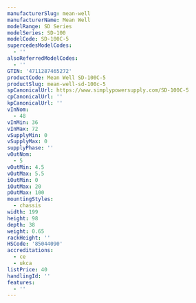 ```yaml
---
manufacturerSlug: mean-well
manufacturerName: Mean Well
modelRange: SD Series
modelSeries: SD-100
modelCode: SD-100C-5
supercedesModelCodes:
  - ''
alsoReferredModelCodes:
  - ''
GTIN: '4711287465272'
productCode: Mean Well SD-100C-5
productSlug: mean-well-sd-100c-5
spCanonicalUrl: https://www.simplypowersupply.com/SD-100C-5
cpCanonicalUrl: ''
kpCanonicalUrl: ''
vInNom:
  - 48
vInMin: 36
vInMax: 72
vSupplyMin: 0
vSupplyMax: 0
supplyPhase: ''
vOutNom:
  - 5
vOutMin: 4.5
vOutMax: 5.5
iOutMin: 0
iOutMax: 20
pOutMax: 100
mountingStyles:
  - chassis
width: 199
height: 98
depth: 38
weight: 0.65
rackHeight: ''
HSCode: '85044090'
accreditations:
  - ce
  - ukca
listPrice: 40
handlingId: ''
features:
  - ''
---
```

